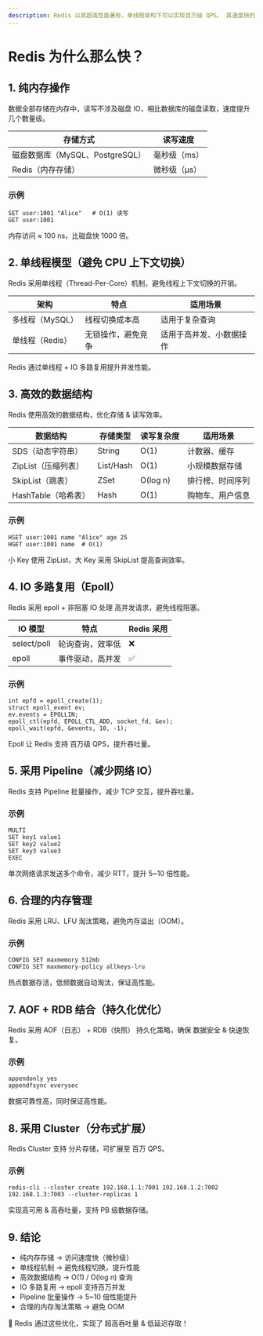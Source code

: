 ```yaml
---
description: Redis 以其超高性能著称，单线程架构下可以实现百万级 QPS。 其速度快的主要原因包括 纯内存操作、单线程机制、高效数据结构、IO 多路复用等。
---
```


# Redis 为什么那么快？

## 1. 纯内存操作

数据全部存储在内存中，读写不涉及磁盘 IO，相比数据库的磁盘读取，速度提升 几个数量级。

| 存储方式                    | 读写速度    |
| ----------------------- | ------- |
| 磁盘数据库（MySQL、PostgreSQL） | 毫秒级（ms） |
| Redis（内存存储）             | 微秒级（μs） |

### 示例

```
SET user:1001 "Alice"   # O(1) 读写
GET user:1001
```

内存访问 ≈ 100 ns，比磁盘快 1000 倍。

## 2. 单线程模型（避免 CPU 上下文切换）

Redis 采用单线程（Thread-Per-Core）机制，避免线程上下文切换的开销。

| 架构         | 特点        | 适用场景         |
| ---------- | --------- | ------------ |
| 多线程（MySQL） | 线程切换成本高   | 适用于复杂查询      |
| 单线程（Redis） | 无锁操作，避免竞争 | 适用于高并发、小数据操作 |

Redis 通过单线程 + IO 多路复用提升并发性能。

## 3. 高效的数据结构

Redis 使用高效的数据结构，优化存储 & 读写效率。

| 数据结构           | 存储类型      | 读写复杂度    | 适用场景     |
| -------------- | --------- | -------- | -------- |
| SDS（动态字符串）     | String    | O(1)     | 计数器、缓存   |
| ZipList（压缩列表）  | List/Hash | O(1)     | 小规模数据存储  |
| SkipList（跳表）   | ZSet      | O(log n) | 排行榜、时间序列 |
| HashTable（哈希表） | Hash      | O(1)     | 购物车、用户信息 |

### 示例

```
HSET user:1001 name "Alice" age 25
HGET user:1001 name  # O(1)
```

小 Key 使用 ZipList，大 Key 采用 SkipList 提高查询效率。

## 4. IO 多路复用（Epoll）

Redis 采用 epoll + 非阻塞 IO 处理 高并发请求，避免线程阻塞。

| IO 模型       | 特点       | Redis 采用 |
| ----------- | -------- | -------- |
| select/poll | 轮询查询，效率低 | ❌        |
| epoll       | 事件驱动，高并发 | ✅        |

### 示例

```
int epfd = epoll_create(1);
struct epoll_event ev;
ev.events = EPOLLIN;
epoll_ctl(epfd, EPOLL_CTL_ADD, socket_fd, &ev);
epoll_wait(epfd, &events, 10, -1);
```

Epoll 让 Redis 支持 百万级 QPS，提升吞吐量。

## 5. 采用 Pipeline（减少网络 IO）

Redis 支持 Pipeline 批量操作，减少 TCP 交互，提升吞吐量。

### 示例

```
MULTI
SET key1 value1
SET key2 value2
SET key3 value3
EXEC
```

单次网络请求发送多个命令，减少 RTT，提升 5\~10 倍性能。

## 6. 合理的内存管理

Redis 采用 LRU、LFU 淘汰策略，避免内存溢出（OOM）。

### 示例

```
CONFIG SET maxmemory 512mb
CONFIG SET maxmemory-policy allkeys-lru
```

热点数据存活，低频数据自动淘汰，保证高性能。

## 7. AOF + RDB 结合（持久化优化）

Redis 采用 AOF（日志） + RDB（快照） 持久化策略，确保 数据安全 & 快速恢复。

### 示例

```
appendonly yes
appendfsync everysec
```

数据可靠性高，同时保证高性能。

## 8. 采用 Cluster（分布式扩展）

Redis Cluster 支持 分片存储，可扩展至 百万 QPS。

### 示例

```
redis-cli --cluster create 192.168.1.1:7001 192.168.1.2:7002 192.168.1.3:7003 --cluster-replicas 1
```

实现高可用 & 高吞吐量，支持 PB 级数据存储。

## 9. 结论

* 纯内存存储 → 访问速度快（微秒级）
* 单线程机制 → 避免线程切换，提升性能
* 高效数据结构 → O(1) / O(log n) 查询
* IO 多路复用 → epoll 支持百万并发
* Pipeline 批量操作 → 5\~10 倍性能提升
* 合理的内存淘汰策略 → 避免 OOM&#x20;

🚀 Redis 通过这些优化，实现了 超高吞吐量 & 低延迟存取！
